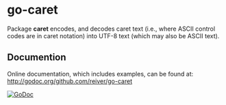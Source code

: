 # go-caret

Package **caret** encodes, and decodes caret text (i.e., where ASCII control codes are in caret notation) into UTF-8 text (which may also be ASCII text).

## Documention

Online documentation, which includes examples, can be found at: http://godoc.org/github.com/reiver/go-caret

[![GoDoc](https://godoc.org/github.com/reiver/go-caret?status.svg)](https://godoc.org/github.com/reiver/go-caret)
